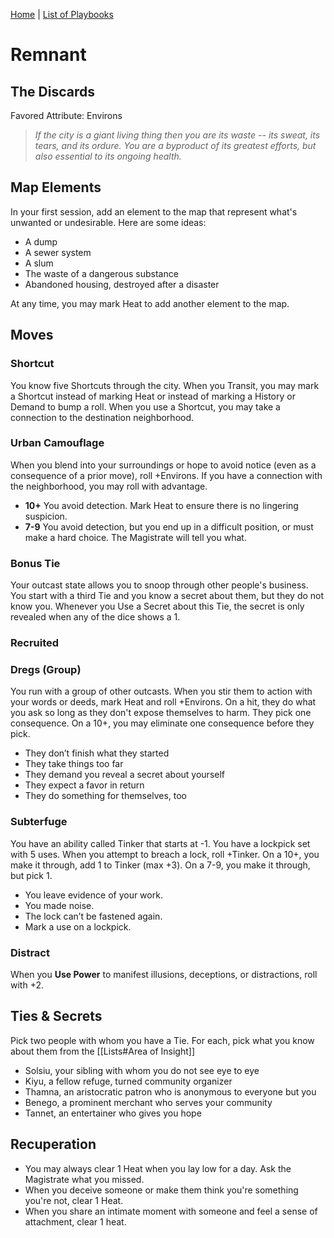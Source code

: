 [Home](../index.md) | [List of Playbooks](../index.md#Playbooks)

# Remnant
## The Discards
Favored Attribute: Environs

>*If the city is a giant living thing then you are its waste -- its sweat, its tears, and its ordure. You are a byproduct of its greatest efforts, but also essential to its ongoing health.*

## Map Elements
In your first session, add an element to the map that represent what's unwanted or undesirable. Here are some ideas:

- A dump
- A sewer system
- A slum
- The waste of a dangerous substance
- Abandoned housing, destroyed after a disaster

At any time, you may mark Heat to add another element to the map.

## Moves

### Shortcut
You know five Shortcuts through the city. When you Transit, you may mark a Shortcut instead of marking Heat or instead of marking a History or Demand to bump a roll. When you use a Shortcut, you may take a connection to the destination neighborhood.

### Urban Camouflage
When you blend into your surroundings or hope to avoid notice (even as a consequence of a prior move), roll +Environs. If you have a connection with the neighborhood, you may roll with advantage.

- **10+** You avoid detection. Mark Heat to ensure there is no lingering suspicion.
- **7-9** You avoid detection, but you end up in a difficult position, or must make a hard choice. The Magistrate will tell you what. 


### Bonus Tie
Your outcast state allows you to snoop through other people's business. You start with a third Tie and you know a secret about them, but they do not know you. Whenever you Use a Secret about this Tie, the secret is only revealed when any of the dice shows a 1.

### Recruited


### Dregs (Group)
You run with a group of other outcasts. When you stir them to action with your words or deeds, mark Heat and roll +Environs. On a hit, they do what you ask so long as they don't expose themselves to harm. They pick one consequence. On a 10+, you may eliminate one consequence before they pick.

-   They don’t finish what they started
-   They take things too far
-   They demand you reveal a secret about yourself
-   They expect a favor in return
-   They do something for themselves, too

### Subterfuge
You have an ability called Tinker that starts at -1. You have a lockpick set with 5 uses. When you attempt to breach a lock, roll +Tinker. On a 10+, you make it through, add 1 to Tinker (max +3). On a 7-9, you make it through, but pick 1.

- You leave evidence of your work. 
- You made noise.  
- The lock can’t be fastened again. 
- Mark a use on a lockpick.

### Distract
When you **Use Power** to manifest illusions, deceptions, or distractions, roll with +2.

## Ties & Secrets
Pick two people with whom you have a Tie. For each, pick what you know about them from the [[Lists#Area of Insight]]

- Solsiu, your sibling with whom you do not see eye to eye
- Kiyu, a fellow refuge, turned community organizer
- Thamna, an aristocratic patron who is anonymous to everyone but you
- Benego, a prominent merchant who serves your community
- Tannet, an entertainer who gives you hope


## Recuperation
- You may always clear 1 Heat when you lay low for a day. Ask the Magistrate what you missed.
- When you deceive someone or make them think you're something you're not, clear 1 Heat.
- When you share an intimate moment with someone and feel a sense of attachment, clear 1 heat.
